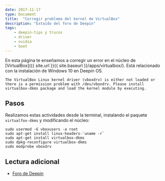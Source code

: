```yaml
---
date: 2017-11-17
type: Document
title:  "Corregir problema del kernel de VirtualBox"
description: "Extaído del foro de Deepin"
tags:
    - deepin-tips y trucos
    - driver
    - nvidia
    - boot
---
```

En esta página te enseñamos a corregir un error en el núcleo de [VirtualBox]({{ site.url }}{{ site.baseurl }}/apps/virtualbox/). Está relacionado con la instalación de Windows 10 en Deepin OS.

~~~
The VirtualBox Linux kernel driver (vboxdrv) is either not loaded or there is a permission problem with /dev/vboxdrv. Please install virtualbox-dkms package and load the kernel module by executing.
~~~

## Pasos

Realizamos estas actividades desde la terminal, instalando el paquete `virtualfox-dkms` y modificando el núcleo:

~~~
sudo usermod -G vboxusers -a root
sudo apt-get install linux-headers-`uname -r`
sudo apt-get install virtualbox-dkms
sudo dpkg-reconfigure virtualbox-dkms
sudo modprobe vboxdrv
~~~

## Lectura adicional
* [Foro de Deepin](https://bbs.deepin.org/forum.php?mod=viewthread&tid=37873)
